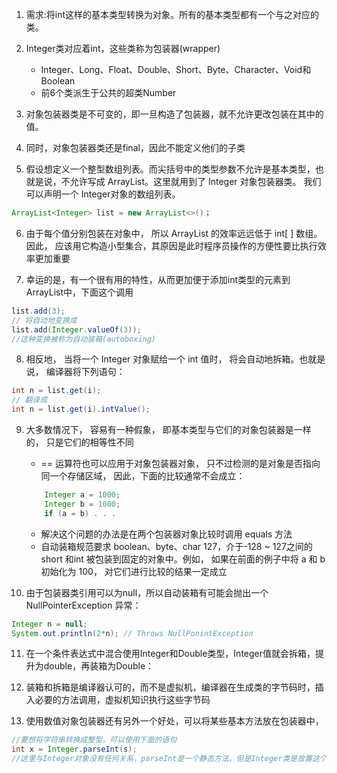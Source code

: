 1. 需求:将int这样的基本类型转换为对象。所有的基本类型都有一个与之对应的类。

2. Integer类对应着int，这些类称为包装器(wrapper)
    * Integer、Long、Float、Double、Short、Byte、Character、Void和Boolean
    * 前6个类派生于公共的超类Number
3. 对象包装器类是不可变的，即一旦构造了包装器，就不允许更改包装在其中的值。
4. 同时，对象包装器类还是final，因此不能定义他们的子类
5. 假设想定义一个整型数组列表。而尖括号中的类型参数不允许是基本类型，也就是说，不允许写成 ArrayList<int>。这里就用到了 Integer 对象包装器类。 我们可以声明一个 Integer对象的数组列表。

```java
ArrayList<Integer> list = new ArrayList<>()；
```

6. 由于每个值分别包装在对象中， 所以 ArrayList<lnteger> 的效率远远低于 int[ ] 数组。 因此， 应该用它构造小型集合，其原因是此时程序员操作的方便性要比执行效率更加重要

7. 幸运的是，有一个很有用的特性，从而更加便于添加int类型的元素到ArrayList<Integer>中，下面这个调用

```java
list.add(3);
// 将自动地变换成
list.add(Integer.valueOf(3));
//这种变换被称为自动装箱(autoboxing)
```

8. 相反地， 当将一个 Integer 对象赋给一个 int 值时， 将会自动地拆箱。也就是说， 编译器将下列语句：

```java
int n = list.get(i);
// 翻译成
int n = list.get(i).intValue();
```

9. 大多数情况下， 容易有一种假象， 即基本类型与它们的对象包装器是一样的， 只是它们的相等性不同
    * == 运算符也可以应用于对象包装器对象， 只不过检测的是对象是否指向同一个存储区域， 因此，下面的比较通常不会成立：

    ```java
        Integer a = 1000;
        Integer b = 1000;
        if (a = b) . . .
    ```
    
    * 解决这个问题的办法是在两个包装器对象比较时调用 equals 方法 
    * 自动装箱规范要求 boolean、byte、char 127，介于-128 ~ 127之间的 short 和int 被包装到固定的对象中。例如， 如果在前面的例子中将 a 和 b 初始化为 100， 对它们进行比较的结果一定成立

10. 由于包装器类引用可以为null，所以自动装箱有可能会抛出一个 NullPointerException 异常：

```java
Integer n = null;
System.out.println(2*n); // Throws NullPonintException
```

11. 在一个条件表达式中混合使用Integer和Double类型，Integer值就会拆箱，提升为double，再装箱为Double：

12. 装箱和拆箱是编译器认可的，而不是虚拟机，编译器在生成类的字节码时，插入必要的方法调用，虚拟机知识执行这些字节码

13. 使用数值对象包装器还有另外一个好处，可以将某些基本方法放在包装器中，

```java
//要想将字符串转换成整型，可以使用下面的语句
int x = Integer.parseInt(s);
//这里与Integer对象没有任何关系，parseInt是一个静态方法，但是Integer类是放置这个方法的一个好地方
```
